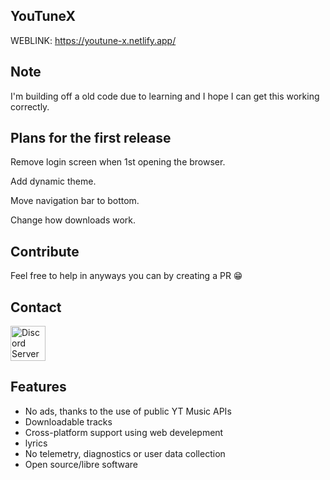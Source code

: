 ## YouTuneX

WEBLINK: https://youtune-x.netlify.app/

## Note

I'm building off a old code due to learning and I hope I can get this working correctly.

## Plans for the first release

Remove login screen when 1st opening the browser.

Add dynamic theme.

Move navigation bar to bottom.

Change how downloads work.

## Contribute 

Feel free to help in anyways you can by creating a PR 😁


## Contact

<a href="https://discord.gg/5ffjANRgFP"><img alt="Discord Server" height="56" src="https://cdn.jsdelivr.net/npm/@intergrav/devins-badges@3/assets/cozy/social/discord-plural_vector.svg"></a>


##  Features

-  No ads, thanks to the use of public YT  Music APIs
- Downloadable tracks
- Cross-platform  support using web develepment
-  lyrics
-  No telemetry, diagnostics or user data collection
- Open source/libre software


